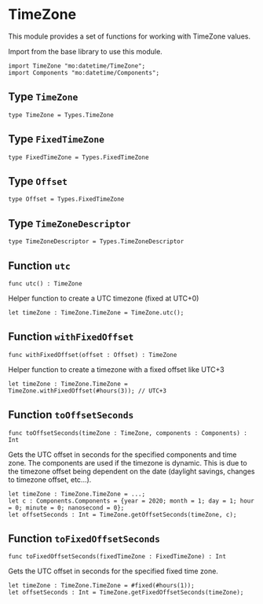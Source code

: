 # TimeZone

This module provides a set of functions for working with TimeZone values.

Import from the base library to use this module.

```motoko name=import
import TimeZone "mo:datetime/TimeZone";
import Components "mo:datetime/Components";
```

## Type `TimeZone`

```motoko no-repl
type TimeZone = Types.TimeZone
```

## Type `FixedTimeZone`

```motoko no-repl
type FixedTimeZone = Types.FixedTimeZone
```

## Type `Offset`

```motoko no-repl
type Offset = Types.FixedTimeZone
```

## Type `TimeZoneDescriptor`

```motoko no-repl
type TimeZoneDescriptor = Types.TimeZoneDescriptor
```

## Function `utc`

```motoko no-repl
func utc() : TimeZone
```

Helper function to create a UTC timezone (fixed at UTC+0)

```motoko include=import
let timeZone : TimeZone.TimeZone = TimeZone.utc();
```

## Function `withFixedOffset`

```motoko no-repl
func withFixedOffset(offset : Offset) : TimeZone
```

Helper function to create a timezone with a fixed offset like UTC+3

```motoko include=import
let timeZone : TimeZone.TimeZone = TimeZone.withFixedOffset(#hours(3)); // UTC+3
```

## Function `toOffsetSeconds`

```motoko no-repl
func toOffsetSeconds(timeZone : TimeZone, components : Components) : Int
```

Gets the UTC offset in seconds for the specified components and time zone.
The components are used if the timezone is dynamic. This is due to the timezone offset
being dependent on the date (daylight savings, changes to timezone offset, etc...).

```motoko include=import
let timeZone : TimeZone.TimeZone = ...;
let c : Components.Components = {year = 2020; month = 1; day = 1; hour = 0; minute = 0; nanosecond = 0};
let offsetSeconds : Int = TimeZone.getOffsetSeconds(timeZone, c);
```

## Function `toFixedOffsetSeconds`

```motoko no-repl
func toFixedOffsetSeconds(fixedTimeZone : FixedTimeZone) : Int
```

Gets the UTC offset in seconds for the specified fixed time zone.

```motoko include=import
let timeZone : TimeZone.TimeZone = #fixed(#hours(1));
let offsetSeconds : Int = TimeZone.getFixedOffsetSeconds(timeZone);
```
